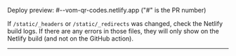 Deploy preview: #--vom-qr-codes.netlify.app ("#" is the PR number)

If `/static/_headers` or `/static/_redirects` was changed, check the Netlify build logs. If there are any errors in those files, they will only show on the Netlify build (and not on the GitHub action).

---
